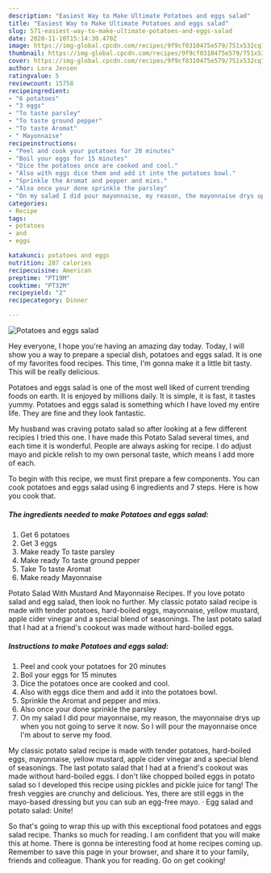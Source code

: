 ```yaml
---
description: "Easiest Way to Make Ultimate Potatoes and eggs salad"
title: "Easiest Way to Make Ultimate Potatoes and eggs salad"
slug: 571-easiest-way-to-make-ultimate-potatoes-and-eggs-salad
date: 2020-11-10T15:14:30.470Z
image: https://img-global.cpcdn.com/recipes/9f9cf0310475e579/751x532cq70/potatoes-and-eggs-salad-recipe-main-photo.jpg
thumbnail: https://img-global.cpcdn.com/recipes/9f9cf0310475e579/751x532cq70/potatoes-and-eggs-salad-recipe-main-photo.jpg
cover: https://img-global.cpcdn.com/recipes/9f9cf0310475e579/751x532cq70/potatoes-and-eggs-salad-recipe-main-photo.jpg
author: Lora Jensen
ratingvalue: 5
reviewcount: 15758
recipeingredient:
- "6 potatoes"
- "3 eggs"
- "To taste parsley"
- "To taste ground pepper"
- "To taste Aromat"
- " Mayonnaise"
recipeinstructions:
- "Peel and cook your potatoes for 20 minutes"
- "Boil your eggs for 15 minutes"
- "Dice the potatoes once are cooked and cool."
- "Also with eggs dice them and add it into the potatoes bowl."
- "Sprinkle the Aromat and pepper and mixs."
- "Also once your done sprinkle the parsley"
- "On my salad I did pour mayonnaise, my reason, the mayonnaise drys up when you not going to serve it now. So I will pour the mayonnaise once I&#39;m about to serve my food."
categories:
- Recipe
tags:
- potatoes
- and
- eggs

katakunci: potatoes and eggs 
nutrition: 287 calories
recipecuisine: American
preptime: "PT19M"
cooktime: "PT32M"
recipeyield: "2"
recipecategory: Dinner

---
```



![Potatoes and eggs salad](https://img-global.cpcdn.com/recipes/9f9cf0310475e579/751x532cq70/potatoes-and-eggs-salad-recipe-main-photo.jpg)

Hey everyone, I hope you're having an amazing day today. Today, I will show you a way to prepare a special dish, potatoes and eggs salad. It is one of my favorites food recipes. This time, I'm gonna make it a little bit tasty. This will be really delicious.

Potatoes and eggs salad is one of the most well liked of current trending foods on earth. It is enjoyed by millions daily. It is simple, it is fast, it tastes yummy. Potatoes and eggs salad is something which I have loved my entire life. They are fine and they look fantastic.

My husband was craving potato salad so after looking at a few different recipies I tried this one. I have made this Potato Salad several times, and each time it is wonderful. People are always asking for recipe. I do adjust mayo and pickle relish to my own personal taste, which means I add more of each.


To begin with this recipe, we must first prepare a few components. You can cook potatoes and eggs salad using 6 ingredients and 7 steps. Here is how you cook that.

<!--inarticleads1-->

##### The ingredients needed to make Potatoes and eggs salad:

1. Get 6 potatoes
1. Get 3 eggs
1. Make ready To taste parsley
1. Make ready To taste ground pepper
1. Take To taste Aromat
1. Make ready  Mayonnaise


Potato Salad With Mustard And Mayonnaise Recipes. If you love potato salad and egg salad, then look no further. My classic potato salad recipe is made with tender potatoes, hard-boiled eggs, mayonnaise, yellow mustard, apple cider vinegar and a special blend of seasonings. The last potato salad that I had at a friend&#39;s cookout was made without hard-boiled eggs. 

<!--inarticleads2-->

##### Instructions to make Potatoes and eggs salad:

1. Peel and cook your potatoes for 20 minutes
1. Boil your eggs for 15 minutes
1. Dice the potatoes once are cooked and cool.
1. Also with eggs dice them and add it into the potatoes bowl.
1. Sprinkle the Aromat and pepper and mixs.
1. Also once your done sprinkle the parsley
1. On my salad I did pour mayonnaise, my reason, the mayonnaise drys up when you not going to serve it now. So I will pour the mayonnaise once I&#39;m about to serve my food.


My classic potato salad recipe is made with tender potatoes, hard-boiled eggs, mayonnaise, yellow mustard, apple cider vinegar and a special blend of seasonings. The last potato salad that I had at a friend&#39;s cookout was made without hard-boiled eggs. I don&#39;t like chopped boiled eggs in potato salad so I developed this recipe using pickles and pickle juice for tang! The fresh veggies are crunchy and delicious. Yes, there are still eggs in the mayo-based dressing but you can sub an egg-free mayo. · Egg salad and potato salad: Unite! 

So that's going to wrap this up with this exceptional food potatoes and eggs salad recipe. Thanks so much for reading. I am confident that you will make this at home. There is gonna be interesting food at home recipes coming up. Remember to save this page in your browser, and share it to your family, friends and colleague. Thank you for reading. Go on get cooking!
